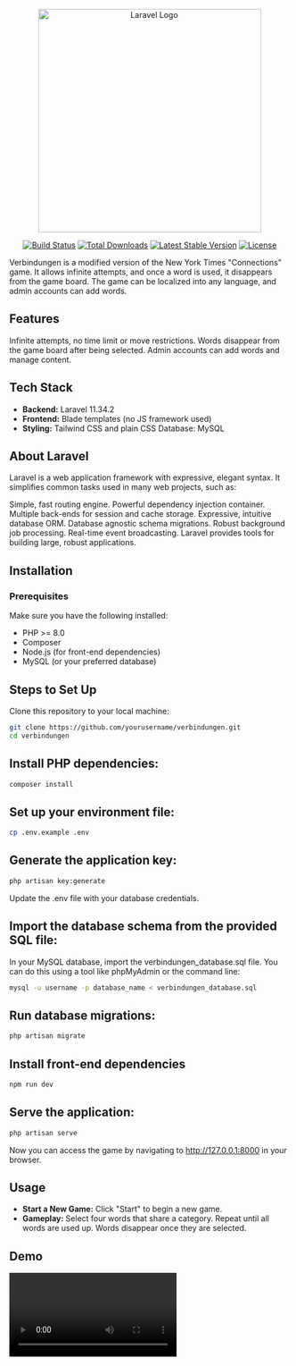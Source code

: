 <p align="center"><a href="https://laravel.com" target="_blank"><img src="https://raw.githubusercontent.com/laravel/art/master/logo-lockup/5%20SVG/2%20CMYK/1%20Full%20Color/laravel-logolockup-cmyk-red.svg" width="400" alt="Laravel Logo"></a></p> <p align="center"> <a href="https://github.com/laravel/framework/actions"><img src="https://github.com/laravel/framework/workflows/tests/badge.svg" alt="Build Status"></a> <a href="https://packagist.org/packages/laravel/framework"><img src="https://img.shields.io/packagist/dt/laravel/framework" alt="Total Downloads"></a> <a href="https://packagist.org/packages/laravel/framework"><img src="https://img.shields.io/packagist/v/laravel/framework" alt="Latest Stable Version"></a> <a href="https://packagist.org/packages/laravel/framework"><img src="https://img.shields.io/packagist/l/laravel/framework" alt="License"></a> </p>
Verbindungen is a modified version of the New York Times "Connections" game. It allows infinite attempts, and once a word is used, it disappears from the game board. The game can be localized into any language, and admin accounts can add words.

## Features
Infinite attempts, no time limit or move restrictions.
Words disappear from the game board after being selected.
Admin accounts can add words and manage content.
## Tech Stack
- **Backend:** Laravel 11.34.2
- **Frontend:** Blade templates (no JS framework used)
- **Styling:** Tailwind CSS and plain CSS
Database: MySQL
## About Laravel
Laravel is a web application framework with expressive, elegant syntax. It simplifies common tasks used in many web projects, such as:

Simple, fast routing engine.
Powerful dependency injection container.
Multiple back-ends for session and cache storage.
Expressive, intuitive database ORM.
Database agnostic schema migrations.
Robust background job processing.
Real-time event broadcasting.
Laravel provides tools for building large, robust applications.

## Installation

### Prerequisites
Make sure you have the following installed:
- PHP >= 8.0
- Composer
- Node.js (for front-end dependencies)
- MySQL (or your preferred database)
## Steps to Set Up
Clone this repository to your local machine:

```bash
git clone https://github.com/yourusername/verbindungen.git
cd verbindungen
```
## Install PHP dependencies:


```bash
composer install
```

## Set up your environment file:

```bash
cp .env.example .env
```

## Generate the application key:
```bash
php artisan key:generate
```

Update the .env file with your database credentials.

## Import the database schema from the provided SQL file:

In your MySQL database, import the verbindungen_database.sql file. You can do this using a tool like phpMyAdmin or the command line:

```bash
mysql -u username -p database_name < verbindungen_database.sql
```

## Run database migrations:

```bash
php artisan migrate
```


## Install front-end dependencies
```bash
npm run dev
```
## Serve the application:

```bash
php artisan serve
```
Now you can access the game by navigating to http://127.0.0.1:8000 in your browser.

## Usage
- **Start a New Game:** Click "Start" to begin a new game.
- **Gameplay:** Select four words that share a category. Repeat until all words are used up. Words disappear once they are selected.

## Demo

![Watch the Game in Action](media/demo.mp4)



